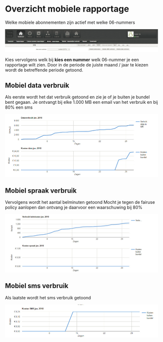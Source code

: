 <!-- TITLE: Mobielrapportages -->
<!-- SUBTITLE: Mobielrapportages -->

# Overzicht mobiele rapportage
Welke mobiele abonnementen zijn actief met welke 06-nummers

![Mobiel Rapportage Menu](/uploads/mobiel-rapportage-menu.jpg "Mobiel Rapportage Menu")

Kies vervolgens welk bij **kies een nummer** welk 06-nummer je een rapportage wilt zien.
Door in de periode de juiste maand / jaar te kiezen wordt de betreffende periode getoond.

## Mobiel data verbruik
Als eerste wordt het dat verbruik getoond en zie je of je buiten je bundel bent gegaan.
Je ontvangt bij elke 1.000 MB een email van het verbruik en bij 80% een sms

![Mobieldata](/uploads/mobieldata.jpg "Mobieldata")

## Mobiel spraak verbruik
Vervolgens wordt het aantal belminuten getoond
Mocht je tegen de fairuse policy aanlopen dan ontvang je daarvoor een waarschuwing bij 80%

![Mobielspraak](/uploads/mobielspraak.jpg "Mobielspraak")

## Mobiel sms verbruik

Als laatste wordt het sms verbruik getoond

![Mobielsms](/uploads/mobielsms.jpg "Mobielsms")